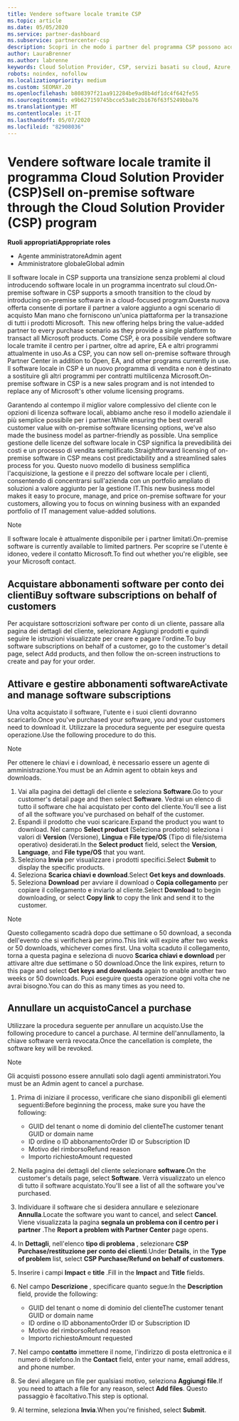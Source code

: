 ```yaml
---
title: Vendere software locale tramite CSP
ms.topic: article
ms.date: 05/05/2020
ms.service: partner-dashboard
ms.subservice: partnercenter-csp
description: Scopri in che modo i partner del programma CSP possono acquistare, gestire, vendere e annullare le sottoscrizioni software locali per conto dei clienti nel centro per i partner.
author: LauraBrenner
ms.author: labrenne
keywords: Cloud Solution Provider, CSP, servizi basati su cloud, Azure, Office 365, Dynamics, partner CSP, vendere in CSP, partner diretto, partner CSP diretto, rivenditore CSP indiretto, CSP diretto, CSP indiretto, modello diretto, modello indiretto, rivenditore indiretto, provider indiretto, provider, server di distribuzione, programma Cloud Solution Provider
robots: noindex, nofollow
ms.localizationpriority: medium
ms.custom: SEOMAY.20
ms.openlocfilehash: b808397f21aa912284be9ad8b4df1dc4f642fe55
ms.sourcegitcommit: e9b627159745bcce53a8c2b1676f63f5249bba76
ms.translationtype: MT
ms.contentlocale: it-IT
ms.lasthandoff: 05/07/2020
ms.locfileid: "82908036"
---
```

# <a name="sell-on-premise-software-through-the-cloud-solution-provider-csp-program"></a><span data-ttu-id="95710-104">Vendere software locale tramite il programma Cloud Solution Provider (CSP)</span><span class="sxs-lookup"><span data-stu-id="95710-104">Sell on-premise software through the Cloud Solution Provider (CSP) program</span></span>

<span data-ttu-id="95710-105">**Ruoli appropriati**</span><span class="sxs-lookup"><span data-stu-id="95710-105">**Appropriate roles**</span></span>

- <span data-ttu-id="95710-106">Agente amministratore</span><span class="sxs-lookup"><span data-stu-id="95710-106">Admin agent</span></span>
- <span data-ttu-id="95710-107">Amministratore globale</span><span class="sxs-lookup"><span data-stu-id="95710-107">Global admin</span></span>

<span data-ttu-id="95710-108">Il software locale in CSP supporta una transizione senza problemi al cloud introducendo software locale in un programma incentrato sul cloud.</span><span class="sxs-lookup"><span data-stu-id="95710-108">On-premise software in CSP supports a smooth transition to the cloud by introducing on-premise software in a cloud-focused program.</span></span><span data-ttu-id="95710-109">Questa nuova offerta consente di portare il partner a valore aggiunto a ogni scenario di acquisto Man mano che forniscono un'unica piattaforma per la transazione di tutti i prodotti Microsoft.</span><span class="sxs-lookup"><span data-stu-id="95710-109">  This new offering helps bring the value-added partner to every purchase scenario as they provide a single platform to transact all Microsoft products.</span></span> <span data-ttu-id="95710-110">Come CSP, è ora possibile vendere software locale tramite il centro per i partner, oltre ad aprire, EA e altri programmi attualmente in uso.</span><span class="sxs-lookup"><span data-stu-id="95710-110">As a CSP, you can now sell on-premise software through Partner Center in addition to Open, EA, and other programs currently in use.</span></span> <span data-ttu-id="95710-111">Il software locale in CSP è un nuovo programma di vendita e non è destinato a sostituire gli altri programmi per contratti multilicenza Microsoft.</span><span class="sxs-lookup"><span data-stu-id="95710-111">On-premise software in CSP is a new sales program and is not intended to replace any of Microsoft's other volume licensing programs.</span></span> 
 
<span data-ttu-id="95710-112">Garantendo al contempo il miglior valore complessivo del cliente con le opzioni di licenza software locali, abbiamo anche reso il modello aziendale il più semplice possibile per i partner.</span><span class="sxs-lookup"><span data-stu-id="95710-112">While ensuring the best overall customer value with on-premise software licensing options, we've also made the business model as partner-friendly as possible.</span></span> <span data-ttu-id="95710-113">Una semplice gestione delle licenze del software locale in CSP significa la prevedibilità dei costi e un processo di vendita semplificato.</span><span class="sxs-lookup"><span data-stu-id="95710-113">Straightforward licensing of on-premise software in CSP means cost predictability and a streamlined sales process for you.</span></span> <span data-ttu-id="95710-114">Questo nuovo modello di business semplifica l'acquisizione, la gestione e il prezzo del software locale per i clienti, consentendo di concentrarsi sull'azienda con un portfolio ampliato di soluzioni a valore aggiunto per la gestione IT.</span><span class="sxs-lookup"><span data-stu-id="95710-114">This new business model makes it easy to procure, manage, and price on-premise software for your customers, allowing you to focus on winning business with an expanded portfolio of IT management value-added solutions.</span></span> 

>[!NOTE]
><span data-ttu-id="95710-115">Il software locale è attualmente disponibile per i partner limitati.</span><span class="sxs-lookup"><span data-stu-id="95710-115">On-premise software is currently available to limited partners.</span></span> <span data-ttu-id="95710-116">Per scoprire se l'utente è idoneo, vedere il contatto Microsoft.</span><span class="sxs-lookup"><span data-stu-id="95710-116">To find out whether you're eligible, see your Microsoft contact.</span></span> 


## <a name="buy-software-subscriptions-on-behalf-of-customers"></a><span data-ttu-id="95710-117">Acquistare abbonamenti software per conto dei clienti</span><span class="sxs-lookup"><span data-stu-id="95710-117">Buy software subscriptions on behalf of customers</span></span>

<span data-ttu-id="95710-118">Per acquistare sottoscrizioni software per conto di un cliente, passare alla pagina dei dettagli del cliente, selezionare Aggiungi prodotti e quindi seguire le istruzioni visualizzate per creare e pagare l'ordine.</span><span class="sxs-lookup"><span data-stu-id="95710-118">To buy software subscriptions on behalf of a customer, go to the customer's detail page, select Add products, and then follow the on-screen instructions to create and pay for your order.</span></span>

## <a name="activate-and-manage-software-subscriptions"></a><span data-ttu-id="95710-119">Attivare e gestire abbonamenti software</span><span class="sxs-lookup"><span data-stu-id="95710-119">Activate and manage software subscriptions</span></span>

<span data-ttu-id="95710-120">Una volta acquistato il software, l'utente e i suoi clienti dovranno scaricarlo.</span><span class="sxs-lookup"><span data-stu-id="95710-120">Once you've purchased your software, you and your customers need to download it.</span></span> <span data-ttu-id="95710-121">Utilizzare la procedura seguente per eseguire questa operazione.</span><span class="sxs-lookup"><span data-stu-id="95710-121">Use the following procedure to do this.</span></span> 

>[!NOTE]
><span data-ttu-id="95710-122">Per ottenere le chiavi e i download, è necessario essere un agente di amministrazione.</span><span class="sxs-lookup"><span data-stu-id="95710-122">You must be an Admin agent to obtain keys and downloads.</span></span> 

1. <span data-ttu-id="95710-123">Vai alla pagina dei dettagli del cliente e seleziona **Software**.</span><span class="sxs-lookup"><span data-stu-id="95710-123">Go to your customer's detail page and then select **Software**.</span></span> <span data-ttu-id="95710-124">Vedrai un elenco di tutto il software che hai acquistato per conto del cliente.</span><span class="sxs-lookup"><span data-stu-id="95710-124">You'll see a list of all the software you've purchased on behalf of the customer.</span></span> 
2.  <span data-ttu-id="95710-125">Espandi il prodotto che vuoi scaricare.</span><span class="sxs-lookup"><span data-stu-id="95710-125">Expand the product you want to download.</span></span> <span data-ttu-id="95710-126">Nel campo **Select product** (Seleziona prodotto) seleziona i valori di **Version** (Versione), **Lingua** e **File type/OS** (Tipo di file/sistema operativo) desiderati.</span><span class="sxs-lookup"><span data-stu-id="95710-126">In the **Select product** field, select the **Version**, **Language**, and **File type/OS** that you want.</span></span> 
3.  <span data-ttu-id="95710-127">Seleziona **Invia** per visualizzare i prodotti specifici.</span><span class="sxs-lookup"><span data-stu-id="95710-127">Select **Submit** to display the specific products.</span></span> 
4.  <span data-ttu-id="95710-128">Seleziona **Scarica chiavi e download**.</span><span class="sxs-lookup"><span data-stu-id="95710-128">Select **Get keys and downloads**.</span></span> 
5.  <span data-ttu-id="95710-129">Seleziona **Download** per avviare il download o **Copia collegamento** per copiare il collegamento e inviarlo al cliente.</span><span class="sxs-lookup"><span data-stu-id="95710-129">Select **Download** to begin downloading, or select **Copy link** to copy the link and send it to the customer.</span></span> 

>[!NOTE]
><span data-ttu-id="95710-130">Questo collegamento scadrà dopo due settimane o 50 download, a seconda dell'evento che si verificherà per primo.</span><span class="sxs-lookup"><span data-stu-id="95710-130">This link will expire after two weeks or 50 downloads, whichever comes first.</span></span> <span data-ttu-id="95710-131">Una volta scaduto il collegamento, torna a questa pagina e seleziona di nuovo **Scarica chiavi e download** per attivare altre due settimane o 50 download.</span><span class="sxs-lookup"><span data-stu-id="95710-131">Once the link expires, return to this page and select **Get keys and downloads** again to enable another two weeks or 50 downloads.</span></span> <span data-ttu-id="95710-132">Puoi eseguire questa operazione ogni volta che ne avrai bisogno.</span><span class="sxs-lookup"><span data-stu-id="95710-132">You can do this as many times as you need to.</span></span> 


## <a name="cancel-a-purchase"></a><span data-ttu-id="95710-133">Annullare un acquisto</span><span class="sxs-lookup"><span data-stu-id="95710-133">Cancel a purchase</span></span>
<span data-ttu-id="95710-134">Utilizzare la procedura seguente per annullare un acquisto.</span><span class="sxs-lookup"><span data-stu-id="95710-134">Use the following procedure to cancel a purchase.</span></span> <span data-ttu-id="95710-135">Al termine dell'annullamento, la chiave software verrà revocata.</span><span class="sxs-lookup"><span data-stu-id="95710-135">Once the cancellation is complete, the software key will be revoked.</span></span> 

>[!NOTE]
><span data-ttu-id="95710-136">Gli acquisti possono essere annullati solo dagli agenti amministratori.</span><span class="sxs-lookup"><span data-stu-id="95710-136">You must be an Admin agent to cancel a purchase.</span></span> 

1.  <span data-ttu-id="95710-137">Prima di iniziare il processo, verificare che siano disponibili gli elementi seguenti:</span><span class="sxs-lookup"><span data-stu-id="95710-137">Before beginning the process, make sure you have the following:</span></span> 
    -   <span data-ttu-id="95710-138">GUID del tenant o nome di dominio del cliente</span><span class="sxs-lookup"><span data-stu-id="95710-138">The customer tenant GUID or domain name</span></span>
    -   <span data-ttu-id="95710-139">ID ordine o ID abbonamento</span><span class="sxs-lookup"><span data-stu-id="95710-139">Order ID or Subscription ID</span></span>
    -   <span data-ttu-id="95710-140">Motivo del rimborso</span><span class="sxs-lookup"><span data-stu-id="95710-140">Refund reason</span></span>
    -   <span data-ttu-id="95710-141">Importo richiesto</span><span class="sxs-lookup"><span data-stu-id="95710-141">Amount requested</span></span>

2.  <span data-ttu-id="95710-142">Nella pagina dei dettagli del cliente selezionare **software**.</span><span class="sxs-lookup"><span data-stu-id="95710-142">On the customer's details page, select **Software**.</span></span> <span data-ttu-id="95710-143">Verrà visualizzato un elenco di tutto il software acquistato.</span><span class="sxs-lookup"><span data-stu-id="95710-143">You'll see a list of all the software you've purchased.</span></span> 

3.  <span data-ttu-id="95710-144">Individuare il software che si desidera annullare e selezionare **Annulla**.</span><span class="sxs-lookup"><span data-stu-id="95710-144">Locate the software you want to cancel, and select **Cancel**.</span></span> <span data-ttu-id="95710-145">Viene visualizzata la pagina **segnala un problema con il centro per i partner** .</span><span class="sxs-lookup"><span data-stu-id="95710-145">The **Report a problem with Partner Center** page opens.</span></span> 

4.  <span data-ttu-id="95710-146">In **Dettagli**, nell'elenco **tipo di problema** , selezionare **CSP Purchase/restituzione per conto dei clienti**.</span><span class="sxs-lookup"><span data-stu-id="95710-146">Under **Details**, in the **Type of problem** list, select **CSP Purchase/Refund on behalf of customers**.</span></span>

5.  <span data-ttu-id="95710-147">Inserire i campi **Impact** e **title** .</span><span class="sxs-lookup"><span data-stu-id="95710-147">Fill in the **Impact** and **Title** fields.</span></span> 

6.  <span data-ttu-id="95710-148">Nel campo **Descrizione** , specificare quanto segue:</span><span class="sxs-lookup"><span data-stu-id="95710-148">In the **Description** field, provide the following:</span></span> 
    -   <span data-ttu-id="95710-149">GUID del tenant o nome di dominio del cliente</span><span class="sxs-lookup"><span data-stu-id="95710-149">The customer tenant GUID or domain name</span></span>
    -   <span data-ttu-id="95710-150">ID ordine o ID abbonamento</span><span class="sxs-lookup"><span data-stu-id="95710-150">Order ID or Subscription ID</span></span>
    -   <span data-ttu-id="95710-151">Motivo del rimborso</span><span class="sxs-lookup"><span data-stu-id="95710-151">Refund reason</span></span>
    -   <span data-ttu-id="95710-152">Importo richiesto</span><span class="sxs-lookup"><span data-stu-id="95710-152">Amount requested</span></span>

7.  <span data-ttu-id="95710-153">Nel campo **contatto** immettere il nome, l'indirizzo di posta elettronica e il numero di telefono.</span><span class="sxs-lookup"><span data-stu-id="95710-153">In the **Contact** field, enter your name, email address, and phone number.</span></span> 

8.  <span data-ttu-id="95710-154">Se devi allegare un file per qualsiasi motivo, seleziona **Aggiungi file**.</span><span class="sxs-lookup"><span data-stu-id="95710-154">If you need to attach a file for any reason, select **Add files**.</span></span> <span data-ttu-id="95710-155">Questo passaggio è facoltativo.</span><span class="sxs-lookup"><span data-stu-id="95710-155">This step is optional.</span></span> 

9.  <span data-ttu-id="95710-156">Al termine, seleziona **Invia**.</span><span class="sxs-lookup"><span data-stu-id="95710-156">When you're finished, select **Submit**.</span></span>